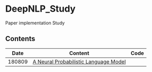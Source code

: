 # DeepNLP_Study

Paper implementation Study

## Contents

| Date | Content | Code |
|-|-|-|
|180809| [A Neural Probabilistic Language Model](http://bit.ly/2OkYFkY) | |
